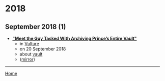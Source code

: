 # 2018

## September 2018 (1)

 - [**"Meet the Guy Tasked With Archiving Prince’s Entire Vault"**](https://www.vulture.com/2018/09/prince-vault-archivist-michael-howe-interview.html)
    - in [Vulture](../../../publications/u-z/vulture/index.md)
    - on 20 September 2018
    - about [vault](../../../topics/vault/index.md)
    - ([mirror](https://web.archive.org/web/*/https://www.vulture.com/2018/09/prince-vault-archivist-michael-howe-interview.html))

----

[Home](../index.md)

